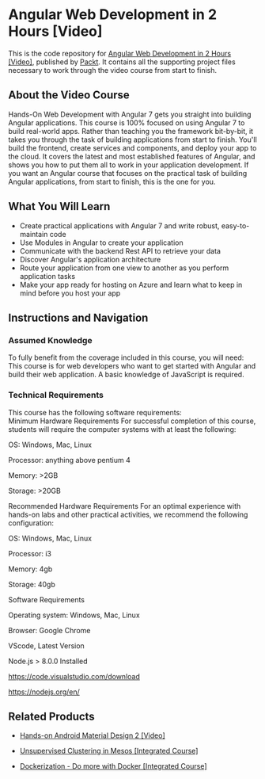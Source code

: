 # Angular Web Development in 2 Hours [Video]
This is the code repository for [Angular Web Development in 2 Hours [Video]](https://www.packtpub.com/application-development/angular-web-development-2-hours-video?utm_source=github&utm_medium=repository&utm_campaign=9781788838450), published by [Packt](https://www.packtpub.com/?utm_source=github). It contains all the supporting project files necessary to work through the video course from start to finish.
## About the Video Course
Hands-On Web Development with Angular 7 gets you straight into building Angular applications.
This course is 100% focused on using Angular 7 to build real-world apps. Rather than teaching you the framework bit-by-bit, it takes you through the task of building applications from start to finish. You'll build the frontend, create services and components, and deploy your app to the cloud. It covers the latest and most established features of Angular, and shows you how to put them all to work in your application development. If you want an Angular course that focuses on the practical task of building Angular applications, from start to finish, this is the one for you.

<H2>What You Will Learn</H2>
<DIV class=book-info-will-learn-text>
<UL>
<LI>Create practical applications with Angular 7 and write robust, easy-to-maintain code 
<LI>Use Modules in Angular to create your application 
<LI>Communicate with the backend Rest API to retrieve your data 
<LI>Discover Angular's application architecture 
<LI>Route your application from one view to another as you perform application tasks 
<LI>Make your app ready for hosting on Azure and learn what to keep in mind before you host your app </LI></UL></DIV>

## Instructions and Navigation
### Assumed Knowledge
To fully benefit from the coverage included in this course, you will need:<br/>
This course is for web developers who want to get started with Angular and build their web application. A basic knowledge of JavaScript is required.
### Technical Requirements
This course has the following software requirements:<br/>
Minimum Hardware Requirements
For successful completion of this course, students will require the computer systems with at least the following:

OS: Windows, Mac, Linux

Processor: anything above pentium 4

Memory: >2GB

Storage: >20GB

Recommended Hardware Requirements
For an optimal experience with hands-on labs and other practical activities, we recommend the following configuration:

OS: Windows, Mac, Linux

Processor: i3

Memory: 4gb

Storage: 40gb

Software Requirements

Operating system: Windows, Mac, Linux

Browser: Google Chrome

VScode, Latest Version

Node.js > 8.0.0 Installed

https://code.visualstudio.com/download

https://nodejs.org/en/

## Related Products
* [Hands-on Android Material Design 2 [Video]](https://www.packtpub.com/application-development/hands-android-material-design-2-video?utm_source=github&utm_medium=repository&utm_campaign=9781789805581)

* [Unsupervised Clustering in Mesos [Integrated Course]](https://www.packtpub.com/application-development/unsupervised-clustering-mesos-integrated-course?utm_source=github&utm_medium=repository&utm_campaign=9781788479677)

* [Dockerization - Do more with Docker [Integrated Course]](https://www.packtpub.com/virtualization-and-cloud/dockerization-do-more-docker-integrated-course?utm_source=github&utm_medium=repository&utm_campaign=9781788394857)

